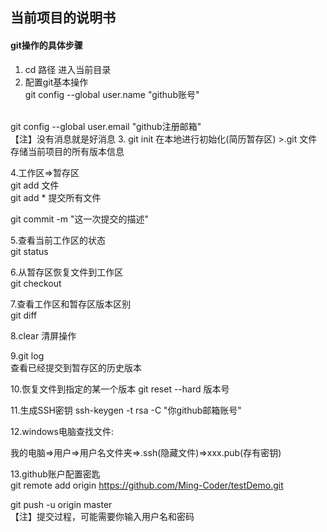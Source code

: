 ## 当前项目的说明书

#### git操作的具体步骤

1. cd 路径 进入当前目录
2. 配置git基本操作<br/>
git config --global user.name "github账号"
<br/>
git config --global user.email "github注册邮箱"
<br/>
  【注】没有消息就是好消息
3. git init 在本地进行初始化(简历暂存区)  
    >.git 文件存储当前项目的所有版本信息

4.工作区=>暂存区  
   git add 文件  
git add * 提交所有文件   

git commit -m "这一次提交的描述"

5.查看当前工作区的状态  
git status  

6.从暂存区恢复文件到工作区  
git checkout  

7.查看工作区和暂存区版本区别  
git diff  

8.clear 清屏操作  

9.git log  
  查看已经提交到暂存区的历史版本


10.恢复文件到指定的某一个版本
git reset --hard 版本号



11.生成SSH密钥
    ssh-keygen -t rsa -C "你github邮箱账号"  

12.windows电脑查找文件:  


我的电脑=>用户=>用户名文件夹=>.ssh(隐藏文件)=>xxx.pub(存有密钥)



13.github账户配置密匙  
git remote add origin https://github.com/Ming-Coder/testDemo.git  

git push -u origin master  
【注】提交过程，可能需要你输入用户名和密码





